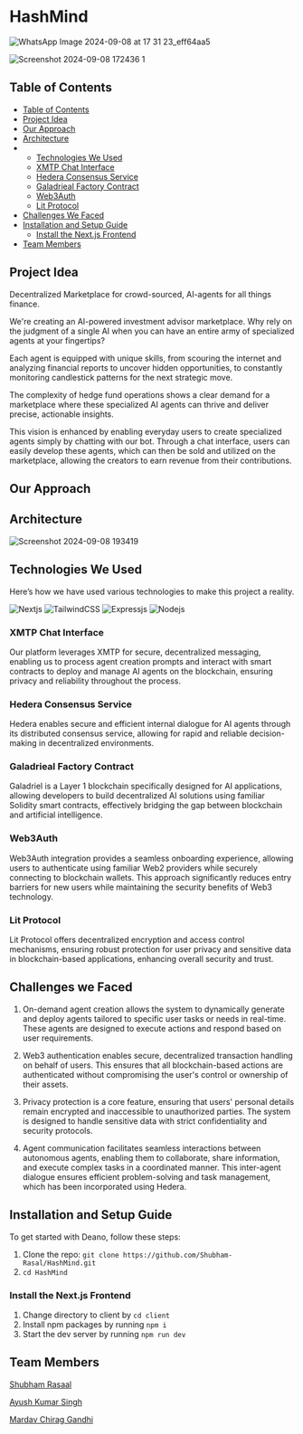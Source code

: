 # HashMind

![WhatsApp Image 2024-09-08 at 17 31 23_eff64aa5](https://github.com/user-attachments/assets/c33e16d5-7ed0-41c6-b446-6d675595d78e)

![Screenshot 2024-09-08 172436 1](https://github.com/user-attachments/assets/dc5dd013-b661-46a2-b523-bcf537ae0866)


## Table of Contents 

- [Table of Contents](#table-of-contents)
- [Project Idea](#project-idea)
- [Our Approach](#our-approach)
- [Architecture](#architecture)
- - [Technologies We Used](#technologies-we-used)
  - [XMTP Chat Interface](#xmtp-chat-interface)
  - [Hedera Consensus Service](#hedera-consensus-service)
  - [Galadrieal Factory Contract](#galadrieal-factory-contract)
  - [Web3Auth](#web3auth)
  - [Lit Protocol](#lit-protocol)
- [Challenges We Faced](#challenges-we-faced)
- [Installation and Setup Guide](#installation-and-setup-guide)
  - [Install the Next.js Frontend](#install-the-nextjs-frontend)
- [Team Members](#team-members)

## Project Idea
Decentralized Marketplace for crowd-sourced, AI-agents for all things finance.

We're creating an AI-powered investment advisor marketplace. Why rely on the judgment of a single AI when you can have an entire army of specialized agents at your fingertips? 

Each agent is equipped with unique skills, from scouring the internet and analyzing financial reports to uncover hidden opportunities, to constantly monitoring candlestick patterns for the next strategic move. 

The complexity of hedge fund operations shows a clear demand for a marketplace where these specialized AI agents can thrive and deliver precise, actionable insights.

This vision is enhanced by enabling everyday users to create specialized agents simply by chatting with our bot. Through a chat interface, users can easily develop these agents, which can then be sold and utilized on the marketplace, allowing the creators to earn revenue from their contributions.
## Our Approach

## Architecture 

![Screenshot 2024-09-08 193419](https://github.com/user-attachments/assets/adf52161-9713-4bd0-9996-6e3977dab30a)



## Technologies We Used

Here’s how we have used various technologies to make this project a reality.

![Nextjs](https://img.shields.io/badge/next.js-000000?style=for-the-badge&logo=nextdotjs&logoColor=white)
![TailwindCSS](https://img.shields.io/badge/tailwindcss-%2338B2AC.svg?style=for-the-badge&logo=tailwind-css&logoColor=white)
![Expressjs](https://img.shields.io/badge/Express.js-404D59?style=for-the-badge)
![Nodejs](https://img.shields.io/badge/node.js-%2343853D.svg?style=for-the-badge&logo=node-dot-js&logoColor=white)

### XMTP Chat Interface

Our platform leverages XMTP for secure, decentralized messaging, enabling us to process agent creation prompts and interact with smart contracts to deploy and manage AI agents on the blockchain, ensuring privacy and reliability throughout the process.

### Hedera Consensus Service

Hedera enables secure and efficient internal dialogue for AI agents through its distributed consensus service, allowing for rapid and reliable decision-making in decentralized environments.

### Galadrieal Factory Contract

Galadriel is a Layer 1 blockchain specifically designed for AI applications, allowing developers to build decentralized AI solutions using familiar Solidity smart contracts, effectively bridging the gap between blockchain and artificial intelligence.

### Web3Auth 

Web3Auth integration provides a seamless onboarding experience, allowing users to authenticate using familiar Web2 providers while securely connecting to blockchain wallets. This approach significantly reduces entry barriers for new users while maintaining the security benefits of Web3 technology.

### Lit Protocol

Lit Protocol offers decentralized encryption and access control mechanisms, ensuring robust protection for user privacy and sensitive data in blockchain-based applications, enhancing overall security and trust.

## Challenges we Faced

1. On-demand agent creation allows the system to dynamically generate and deploy agents tailored to specific user tasks or needs in real-time. These agents are designed to execute actions and respond based on user requirements.

2. Web3 authentication enables secure, decentralized transaction handling on behalf of users. This ensures that all blockchain-based actions are authenticated without compromising the user's control or ownership of their assets.

3. Privacy protection is a core feature, ensuring that users' personal details remain encrypted and inaccessible to unauthorized parties. The system is designed to handle sensitive data with strict confidentiality and security protocols.

4. Agent communication facilitates seamless interactions between autonomous agents, enabling them to collaborate, share information, and execute complex tasks in a coordinated manner. This inter-agent dialogue ensures efficient problem-solving and task management, which has been incorporated using Hedera.


## Installation and Setup Guide
To get started with Deano, follow these steps:

1. Clone the repo: `git clone https://github.com/Shubham-Rasal/HashMind.git`
2. `cd HashMind`

### Install the Next.js Frontend

1. Change directory to client by `cd client`
2. Install npm packages by running `npm i`
3. Start the dev server by running `npm run dev`

## Team Members

[Shubham Rasaal](https://devfolio.co/@bluequbits)

[Ayush Kumar Singh](https://devfolio.co/@ayush4345)

[Mardav Chirag Gandhi](https://devfolio.co/@MCG)
